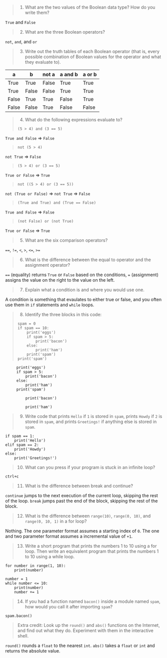 > 1. What are the two values of the Boolean data type? How do you write them?

`True` and `False`

> 2. What are the three Boolean operators?

`not`, `and`, and `or`

> 3. Write out the truth tables of each Boolean operator (that is, every possible combination of Boolean values for the operator and what they evaluate to).

| a     | b     | not a | a and b | a or b |
|-------|-------|-------|---------|--------|
| True  | True  | False | True    | True   |
| True  | False | False | True    | True   |
| False | True  | True  | False   | True   |
| False | False | True  | False   | False  |

> 4. What do the following expressions evaluate to?
> ```
> (5 > 4) and (3 == 5)
>```
`True and False` => `False`
>```
> not (5 > 4)
>```
`not True` => `False`
>```
> (5 > 4) or (3 == 5)
>```
`True or False` => `True`
>```
> not ((5 > 4) or (3 == 5))
>```
`not (True or False)` => `not True` => `False`
>```
> (True and True) and (True == False)
>```
`True and False` => `False`
>```
> (not False) or (not True)
> ```
`True or False` => `True`

> 5. What are the six comparison operators?

`==`, `!=`, `<`, `>`, `<=`, `>=`

> 6. What is the difference between the equal to operator and the assignment operator?

`==` (equality) returns `True` or `False` based on the conditions, `=` (assignment) assigns the value on the right to the value on the left.

> 7. Explain what a condition is and where you would use one.

A condition is something that evaulates to either true or false, and you often use them in `if` statements and `while` loops.

> 8. Identify the three blocks in this code:
> ```
> spam = 0
> if spam == 10:
>     print('eggs')
>     if spam > 5:
>         print('bacon')
>     else:
>         print('ham')
>     print('spam')
> print('spam')
> ```

```
     print('eggs')
     if spam > 5:
         print('bacon')
     else:
         print('ham')
     print('spam')
```

```
         print('bacon')
```

```
         print('ham')
```

> 9. Write code that prints `Hello` if `1` is stored in `spam`, prints `Howdy` if `2` is stored in `spam`, and prints `Greetings!` if anything else is stored in `spam`.

```
if spam == 1:
    print('Hello')
elif spam == 2:
    print('Howdy')
else:
    print('Greetings!')
```

> 10. What can you press if your program is stuck in an infinite loop?

`ctrl+c`

> 11. What is the difference between break and continue?

`continue` jumps to the next execution of the current loop, skipping the rest of the loop.
`break` jumps past the end of the block, skipping the rest of the block.

> 12. What is the difference between `range(10)`, `range(0, 10)`, and `range(0, 10, 1)` in a for loop?

Nothing.
The one parameter format assumes a starting index of `0`.
The one and two parameter format assumes a incremental value of `+1`.

> 13. Write a short program that prints the numbers 1 to 10 using a for loop. Then write an equivalent program that prints the numbers 1 to 10 using a while loop.

```
for number in range(1, 10):
    print(number)
```

```
number = 1
while number <= 10:
    print(number)
    number += 1
```

> 14. If you had a function named `bacon()` inside a module named `spam`, how would you call it after importing `spam`?

`spam.bacon()`

> Extra credit: Look up the `round()` and `abs()` functions on the Internet, and find out what they do. Experiment with them in the interactive shell.

`round()` rounds a `float` to the nearest `int`.
`abs()` takes a `float` or `int` and returns the absolute value.
